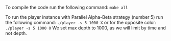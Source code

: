 To compile the code run the following command:
```make all```

To run the player instance with Parallel Alpha-Beta strategy (number 5) run the following command:
``` ./player -s 5 1000 X ```
or for the opposite color:
``` ./player -s 5 1000 O ```
We set max depth to 1000, as we will limit by time and not depth.